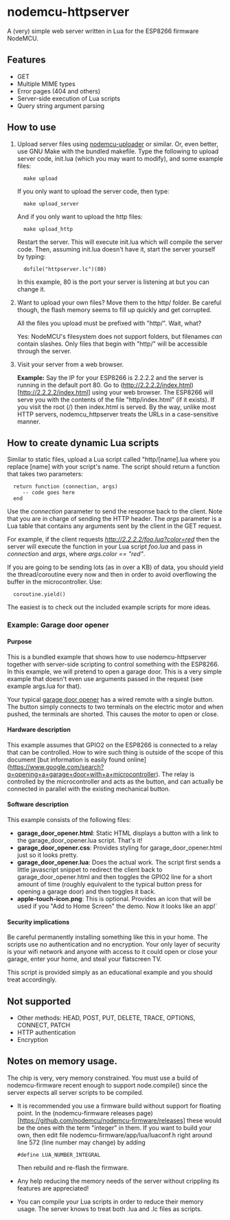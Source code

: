 # nodemcu-httpserver
A (very) simple web server written in Lua for the ESP8266 firmware NodeMCU.

## Features

* GET
* Multiple MIME types
* Error pages (404 and others)
* Server-side execution of Lua scripts
* Query string argument parsing

## How to use

1. Upload server files using [nodemcu-uploader](https://github.com/kmpm/nodemcu-uploader) or similar.
   Or, even better, use GNU Make with the bundled makefile. Type the following to upload
   server code, init.lua (which you may want to modify), and some example files:

         make upload

   If you only want to upload the server code, then type:

         make upload_server

   And if you only want to upload the http files:

         make upload_http

   Restart the server. This will execute init.lua which will compile the server code.
   Then, assuming init.lua doesn't have it, start the server yourself by typing:

         dofile("httpserver.lc")(80)

   In this example, 80 is the port your server is listening at but you can change it.

2. Want to upload your own files? Move them to the http/ folder. Be careful though,
   the flash memory seems to fill up quickly and get corrupted.

   All the files you upload must be prefixed with "http/". Wait, what?

   Yes: NodeMCU's filesystem does not support folders, but filenames *can* contain slashes.
   Only files that begin with "http/" will be accessible through the server.

3. Visit your server from a web browser.

   __Example:__ Say the IP for your ESP8266 is 2.2.2.2 and the server is
   running in the default port 80. Go to (http://2.2.2.2/index.html)[http://2.2.2.2/index.html] using your web browser.
   The ESP8266 will serve you with the contents of the file "http/index.html" (if it exists). If you visit the root (/)
   then index.html is served. By the way, unlike most HTTP servers, nodemcu_httpserver treats the URLs in a
   case-sensitive manner.

## How to create dynamic Lua scripts

   Similar to static files, upload a Lua script called "http/[name].lua where you replace [name] with your script's name.
   The script should return a function that takes two parameters:

      return function (connection, args)
         -- code goes here
      end

   Use the _connection_ parameter to send the response back to the client. Note that you are in charge of sending the HTTP header.
   The _args_ parameter is a Lua table that contains any arguments sent by the client in the GET request.

   For example, if the client requests _http://2.2.2.2/foo.lua?color=red_ then the server will execute the function
   in your Lua script _foo.lua_ and pass in _connection_ and _args_, where _args.color == "red"_.

   If you are going to be sending lots (as in over a KB) of data, you should yield the thread/coroutine every now and then
   in order to avoid overflowing the buffer in the microcontroller. Use:

      coroutine.yield()

   The easiest is to check out the included example scripts for more ideas.

### Example: Garage door opener

#### Purpose

   This is a bundled example that shows how to use nodemcu-httpserver
   together with server-side scripting to control something with the
   ESP8266. In this example, we will pretend to open a garage door.
   This is a very simple example that doesn't even use arguments passed
   in the request (see example args.lua for that).

   Your typical [garage door opener](http://en.wikipedia.org/wiki/Garage_door_opener)
   has a wired remote with a single button. The button simply connects to
   two terminals on the electric motor and when pushed, the terminals are
   shorted. This causes the motor to open or close.

#### Hardware description

   This example assumes that GPIO2 on the ESP8266 is connected to a relay
   that can be controlled. How to wire such thing is outside of the scope
   of this document [but information is easily found online]
   (https://www.google.com/search?q=opening+a+garage+door+with+a+microcontroller).
   The relay is controlled by the microcontroller and acts as the button,
   and can actually be connected in parallel with the existing mechanical button.

#### Software description

   This example consists of the following files:

   * **garage_door_opener.html**: Static HTML displays a button with a link
   to the garage_door_opener.lua script. That's it!
   * **garage_door_opener.css**: Provides styling for garage_door_opener.html
   just so it looks pretty.
   * **garage_door_opener.lua**: Does the actual work. The script first sends
   a little javascript snippet to redirect the client back to garage_door_opener.html
   and then toggles the GPIO2 line for a short amount of time (roughly equivalent to
   the typical button press for opening a garage door) and then toggles it back.
   * **apple-touch-icon.png**: This is optional. Provides an icon that
   will be used if you "Add to Home Screen" the demo. Now it looks like an app!`

#### Security implications

   Be careful permanently installing something like this in your home. The
   scripts use no authentication and no encryption. Your only layer of
   security is your wifi network and anyone with access to it could open
   or close your garage, enter your home, and steal your flatscreen TV.

   This script is provided simply as an educational example and you should
   treat accordingly.

## Not supported

* Other methods: HEAD, POST, PUT, DELETE, TRACE, OPTIONS, CONNECT, PATCH
* HTTP authentication
* Encryption

## Notes on memory usage.

   The chip is very, very memory constrained. You must use a build of nodemcu-firmware recent enough to support
   node.compile() since the server expects all server scripts to be compiled.

   * It is recommended you use a firmware build without support for floating point.
   In the (nodemcu-firmware releases page)[https://github.com/nodemcu/nodemcu-firmware/releases] these would be the ones
   with the term "integer" in them. If you want to build your own, then edit file nodemcu-firmware/app/lua/luaconf.h right
   around line 572 (line number may change) by adding

         #define LUA_NUMBER_INTEGRAL

     Then rebuild and re-flash the firmware.

   * Any help reducing the memory needs of the server without crippling its features are appreciated!

   * You can compile your Lua scripts in order to reduce their memory usage. The server knows to treat
   both .lua and .lc files as scripts.
